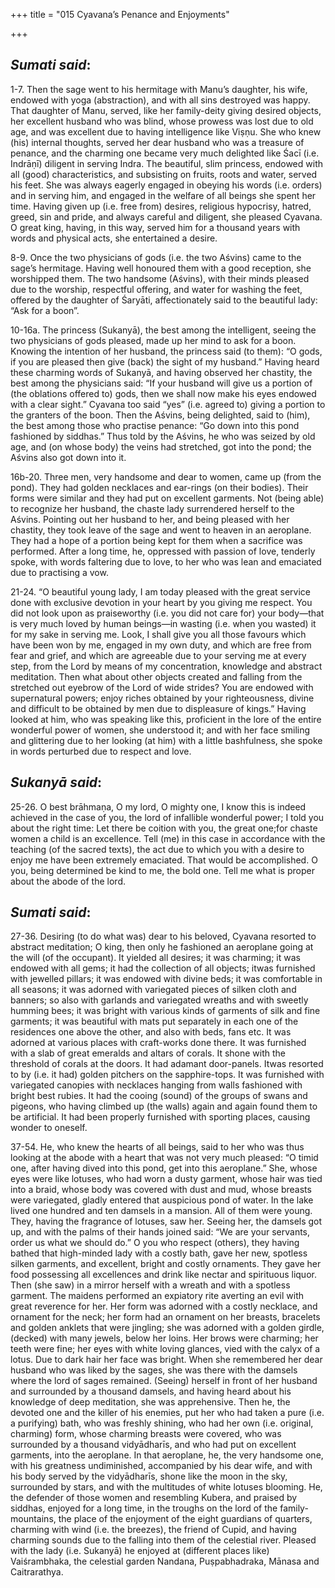 +++
title = "015 Cyavana’s Penance and Enjoyments"

+++
 

## *Sumati said*:

1-7. Then the sage went to his hermitage with Manu’s daughter, his wife, endowed with yoga (abstraction), and with all sins destroyed was happy. That daughter of Manu, served, like her family-deity giving desired objects, her excellent husband who was blind, whose prowess was lost due to old age, and was excellent due to having intelligence like Viṣṇu. She who knew (his) internal thoughts, served her dear husband who was a treasure of penance, and the charming one became very much delighted like Śacī (i.e. Indrāṇī) diligent in serving Indra. The beautiful, slim princess, endowed with all (good) characteristics, and subsisting on fruits, roots and water, served his feet. She was always eagerly engaged in obeying his words (i.e. orders) and in serving him, and engaged in the welfare of all beings she spent her time. Having given up (i.e. free from) desires, religious hypocrisy, hatred, greed, sin and pride, and always careful and diligent, she pleased Cyavana. O great king, having, in this way, served him for a thousand years with words and physical acts, she entertained a desire.

8-9. Once the two physicians of gods (i.e. the two Aśvins) came to the sage’s hermitage. Having well honoured them with a good reception, she worshipped them. The two handsome (Aśvins), with their minds pleased due to the worship, respectful offering, and water for washing the feet, offered by the daughter of Śaryāti, affectionately said to the beautiful lady: “Ask for a boon”.

10-16a. The princess (Sukanyā), the best among the intelligent, seeing the two physicians of gods pleased, made up her mind to ask for a boon. Knowing the intention of her husband, the princess said (to them): “O gods, if you are pleased then give (back) the sight of my husband.” Having heard these charming words of Sukanyā, and having observed her chastity, the best among the physicians said: “If your husband will give us a portion of (the oblations offered to) gods, then we shall now make his eyes endowed with a clear sight.” Cyavana too said “yes” (i.e. agreed to) giving a portion to the granters of the boon. Then the Aśvins, being delighted, said to (him), the best among those who practise penance: “Go down into this pond fashioned by siddhas.” Thus told by the Aśvins, he who was seized by old age, and (on whose body) the veins had stretched, got into the pond; the Aśvins also got down into it.

16b-20. Three men, very handsome and dear to women, came up (from the pond). They had golden necklaces and ear-rings (on their bodies). Their forms were similar and they had put on excellent garments. Not (being able) to recognize her husband, the chaste lady surrendered herself to the Aśvins. Pointing out her husband to her, and being pleased with her chastity, they took leave of the sage and went to heaven in an aeroplane. They had a hope of a portion being kept for them when a sacrifice was performed. After a long time, he, oppressed with passion of love, tenderly spoke, with words faltering due to love, to her who was lean and emaciated due to practising a vow.

21-24. “O beautiful young lady, I am today pleased with the great service done with exclusive devotion in your heart by you giving me respect. You did not look upon as praiseworthy (i.e. you did not care for) your body—that is very much loved by human beings—in wasting (i.e. when you wasted) it for my sake in serving me. Look, I shall give you all those favours which have been won by me, engaged in my own duty, and which are free from fear and grief, and which are agreeable due to your serving me at every step, from the Lord by means of my concentration, knowledge and abstract meditation. Then what about other objects created and falling from the stretched out eyebrow of the Lord of wide strides? You are endowed with supernatural powers; enjoy riches obtained by your righteousness, divine and difficult to be obtained by men due to displeasure of kings.” Having looked at him, who was speaking like this, proficient in the lore of the entire wonderful power of women, she understood it; and with her face smiling and glittering due to her looking (at him) with a little bashfulness, she spoke in words perturbed due to respect and love.

## *Sukanyā said*:

25-26. O best brāhmaṇa, O my lord, O mighty one, I know this is indeed achieved in the case of you, the lord of infallible wonderful power; I told you about the right time: Let there be coition with you, the great one;for chaste women a child is an excellence. Tell (me) in this case in accordance with the teaching (of the sacred texts), the act due to which you with a desire to enjoy me have been extremely emaciated. That would be accomplished. O you, being determined be kind to me, the bold one. Tell me what is proper about the abode of the lord.

## *Sumati said*:

27-36. Desiring (to do what was) dear to his beloved, Cyavana resorted to abstract meditation; O king, then only he fashioned an aeroplane going at the will (of the occupant). It yielded all desires; it was charming; it was endowed with all gems; it had the collection of all objects; itwas furnished with jewelled pillars; it was endowed with divine beds; it was comfortable in all seasons; it was adorned with variegated pieces of silken cloth and banners; so also with garlands and variegated wreaths and with sweetly humming bees; it was bright with various kinds of garments of silk and fine garments; it was beautiful with mats put separately in each one of the residences one above the other, and also with beds, fans etc. It was adorned at various places with craft-works done there. It was furnished with a slab of great emeralds and altars of corals. It shone with the threshold of corals at the doors. It had adamant door-panels. Itwas resorted to by (i.e. it had) golden pitchers on the sapphire-tops. It was furnished with variegated canopies with necklaces hanging from walls fashioned with bright best rubies. It had the cooing (sound) of the groups of swans and pigeons, who having climbed up (the walls) again and again found them to be artificial. It had been properly furnished with sporting places, causing wonder to oneself.

37-54. He, who knew the hearts of all beings, said to her who was thus looking at the abode with a heart that was not very much pleased: “O timid one, after having dived into this pond, get into this aeroplane.” She, whose eyes were like lotuses, who had worn a dusty garment, whose hair was tied into a braid, whose body was covered with dust and mud, whose breasts were variegated, gladly entered that auspicious pond of water. In the lake lived one hundred and ten damsels in a mansion. All of them were young. They, having the fragrance of lotuses, saw her. Seeing her, the damsels got up, and with the palms of their hands joined said: “We are your servants, order us what we should do.” O you who respect (others), they having bathed that high-minded lady with a costly bath, gave her new, spotless silken garments, and excellent, bright and costly ornaments. They gave her food possessing all excellences and drink like nectar and spirituous liquor. Then (she saw) in a mirror herself with a wreath and with a spotless garment. The maidens performed an expiatory rite averting an evil with great reverence for her. Her form was adorned with a costly necklace, and ornament for the neck; her form had an ornament on her breasts, bracelets and golden anklets that were jingling; she was adorned with a golden girdle, (decked) with many jewels, below her loins. Her brows were charming; her teeth were fine; her eyes with white loving glances, vied with the calyx of a lotus. Due to dark hair her face was bright. When she remembered her dear husband who was liked by the sages, she was there with the damsels where the lord of sages remained. (Seeing) herself in front of her husband and surrounded by a thousand damsels, and having heard about his knowledge of deep meditation, she was apprehensive. Then he, the devoted one and the killer of his enemies, put her who had taken a pure (i.e. a purifying) bath, who was freshly shining, who had her own (i.e. original, charming) form, whose charming breasts were covered, who was surrounded by a thousand vidyādharīs, and who had put on excellent garments, into the aeroplane. In that aeroplane, he, the very handsome one, with his greatness undiminished, accompanied by his dear wife, and with his body served by the vidyādharīs, shone like the moon in the sky, surrounded by stars, and with the multitudes of white lotuses blooming. He, the defender of those women and resembling Kubera, and praised by siddhas, enjoyed for a long time, in the troughs on the lord of the family-mountains, the place of the enjoyment of the eight guardians of quarters, charming with wind (i.e. the breezes), the friend of Cupid, and having charming sounds due to the falling into them of the celestial river. Pleased with the lady (i.e. Sukanyā) he enjoyed at (different places like) Vaiśrambhaka, the celestial garden Nandana, Puṣpabhadraka, Mānasa and Caitrarathya.



